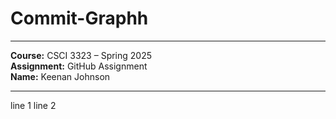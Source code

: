 # Commit-Graphh
---

**Course:** CSCI 3323 – Spring 2025  
**Assignment:** GitHub Assignment  
**Name:** Keenan Johnson  


---
line 1
line 2
